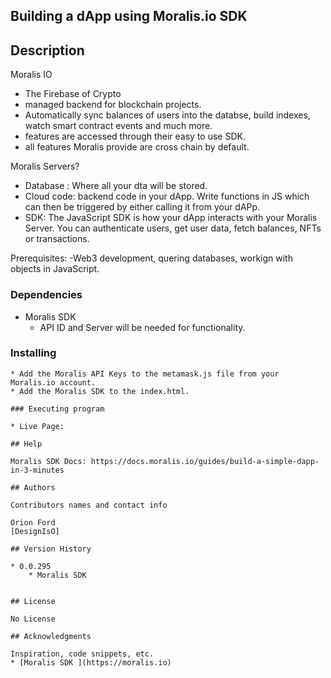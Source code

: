 ## Building a dApp using Moralis.io SDK


## Description

Moralis IO

- The Firebase of Crypto
- managed backend for blockchain projects.
- Automatically sync balances of users into the databse, build indexes, watch smart contract events and much more. 
- features are accessed through their easy to use SDK.
- all features Moralis provide are cross chain by default. 

Moralis Servers?
- Database : Where all your dta will be stored.
- Cloud code: backend code in your dApp. Write functions in JS which can then be triggered by either calling it from your dAPp.
- SDK: The JavaScript SDK is how your dApp interacts with your Moralis Server. You can authenticate users, get user data, fetch balances, NFTs or transactions.

Prerequisites:
-Web3 development, quering databases, workign with objects in JavaScript.


### Dependencies

* Moralis SDK
   - API ID and Server will be needed for functionality.

### Installing

```
* Add the Moralis API Keys to the metamask.js file from your Moralis.io account.
* Add the Moralis SDK to the index.html.
```
<script src="https://cdn.jsdelivr.net/npm/web3@latest/dist/web3.min.js"></script>

<script src="https://unpkg.com/moralis/dist/moralis.js"></script> 
```
### Executing program

* Live Page: 

## Help

Moralis SDK Docs: https://docs.moralis.io/guides/build-a-simple-dapp-in-3-minutes

## Authors

Contributors names and contact info

Orion Ford 
[DesignIsO]

## Version History

* 0.0.295
    * Moralis SDK 
    

## License

No License

## Acknowledgments

Inspiration, code snippets, etc.
* [Moralis SDK ](https://moralis.io)
